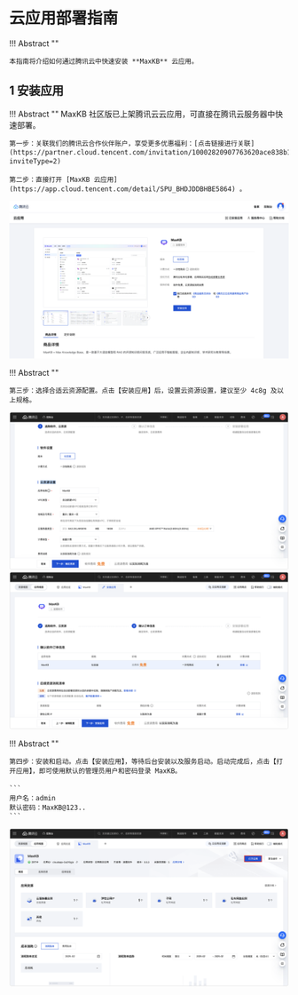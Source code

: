 # 云应用部署指南

!!! Abstract ""

    本指南将介绍如何通过腾讯云中快速安装 **MaxKB** 云应用。

## 1 安装应用

!!! Abstract ""
    MaxKB 社区版已上架腾讯云云应用，可直接在腾讯云服务器中快速部署。

    第一步：关联我们的腾讯云合作伙伴账户，享受更多优惠福利：[点击链接进行关联](https://partner.cloud.tencent.com/invitation/10002820907763620ace838b1?inviteType=2)

    第二步：直接打开 [MaxKB 云应用](https://app.cloud.tencent.com/detail/SPU_BHDJDDBHBE5864) 。

![腾讯云应用](../img/index/maxkb_app_cloud.png)

!!! Abstract ""

    第三步：选择合适云资源配置。点击【安装应用】后，设置云资源设置，建议至少 4c8g 及以上规格。

![应用资源](../img/index/app_resource.png)
![应用资源](../img/index/app_resource2.png)



!!! Abstract ""

    第四步：安装和启动。点击【安装应用】，等待后台安装以及服务启动。启动完成后，点击【打开应用】，即可使用默认的管理员用户和密码登录 MaxKB。

    ```
    用户名：admin
    默认密码：MaxKB@123..
    ```
![安装](../img/index/open_maxkb_app.png)

